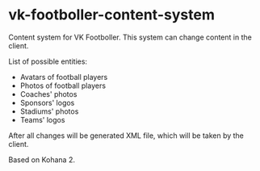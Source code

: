 # vk-footboller-content-system
Content system for VK Footboller. This system can change content in the client.

List of possible entities:

- Avatars of football players
- Photos of football players
- Coaches' photos
- Sponsors' logos
- Stadiums' photos
- Teams' logos

After all changes will be generated XML file, which will be taken by the client.

Based on Kohana 2.